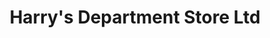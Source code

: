 ---
title: "Harry's Department Store Ltd"
url: /shetland/harrys-department-store-ltd/
shop: department store
---